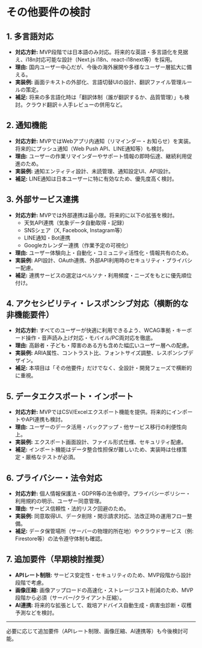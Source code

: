# その他要件の検討

## 1. 多言語対応
- **対応方針:** MVP段階では日本語のみ対応。将来的な英語・多言語化を見据え、i18n対応可能な設計（Next.js i18n、react-i18next等）を採用。
- **理由:** 国内ユーザー中心だが、今後の海外展開や多様なユーザー層拡大に備える。
- **実装例:** 画面テキストの外部化、言語切替UIの設計、翻訳ファイル管理ルールの策定。
- **補足:** 将来の多言語化時は「翻訳体制（誰が翻訳するか、品質管理）」も検討。クラウド翻訳＋人手レビューの併用など。

## 2. 通知機能
- **対応方針:** MVPではWebアプリ内通知（リマインダー・お知らせ）を実装。将来的にプッシュ通知（Web Push API、LINE通知等）も検討。
- **理由:** ユーザーの作業リマインダーやサポート情報の即時伝達、継続利用促進のため。
- **実装例:** 通知エンティティ設計、未読管理、通知設定UI、API設計。
- **補足:** LINE通知は日本ユーザーに特に有効なため、優先度高く検討。

## 3. 外部サービス連携
- **対応方針:** MVPでは外部連携は最小限。将来的に以下の拡張を検討。
  - 天気API連携（気象データ自動取得・記録）
  - SNSシェア（X, Facebook, Instagram等）
  - LINE通知・Bot連携
  - Googleカレンダー連携（作業予定の可視化）
- **理由:** ユーザー体験向上・自動化・コミュニティ活性化・情報共有のため。
- **実装例:** API設計、OAuth連携、外部API利用時のセキュリティ・プライバシー配慮。
- **補足:** 連携サービスの選定はペルソナ・利用頻度・ニーズをもとに優先順位付け。

## 4. アクセシビリティ・レスポンシブ対応（横断的な非機能要件）
- **対応方針:** すべてのユーザーが快適に利用できるよう、WCAG準拠・キーボード操作・音声読み上げ対応・モバイル/PC両対応を徹底。
- **理由:** 高齢者・子ども・障害のある方も含めた幅広いユーザー層への配慮。
- **実装例:** ARIA属性、コントラスト比、フォントサイズ調整、レスポンシブデザイン。
- **補足:** 本項目は「その他要件」だけでなく、全設計・開発フェーズで横断的に重視。

## 5. データエクスポート・インポート
- **対応方針:** MVPではCSV/Excelエクスポート機能を提供。将来的にインポートやAPI連携も検討。
- **理由:** ユーザーのデータ活用・バックアップ・他サービス移行の利便性向上。
- **実装例:** エクスポート画面設計、ファイル形式仕様、セキュリティ配慮。
- **補足:** インポート機能はデータ整合性担保が難しいため、実装時は仕様策定・厳格なテストが必須。

## 6. プライバシー・法令対応
- **対応方針:** 個人情報保護法・GDPR等の法令順守。プライバシーポリシー・利用規約の明示、ユーザー同意管理。
- **理由:** サービス信頼性・法的リスク回避のため。
- **実装例:** 同意取得UI、データ削除・開示請求対応、法改正時の運用フロー整備。
- **補足:** データ保管場所（サーバーの物理的所在地）やクラウドサービス（例: Firestore等）の法令遵守体制も確認。

## 7. 追加要件（早期検討推奨）
- **APIレート制限:** サービス安定性・セキュリティのため、MVP段階から設計段階で考慮。
- **画像圧縮:** 画像アップロードの高速化・ストレージコスト削減のため、MVP段階から必須（サーバー/クライアント圧縮）。
- **AI連携:** 将来的な拡張として、栽培アドバイス自動生成・病害虫診断・収穫予測などを検討。

---

必要に応じて追加要件（APIレート制限、画像圧縮、AI連携等）も今後検討可能。
